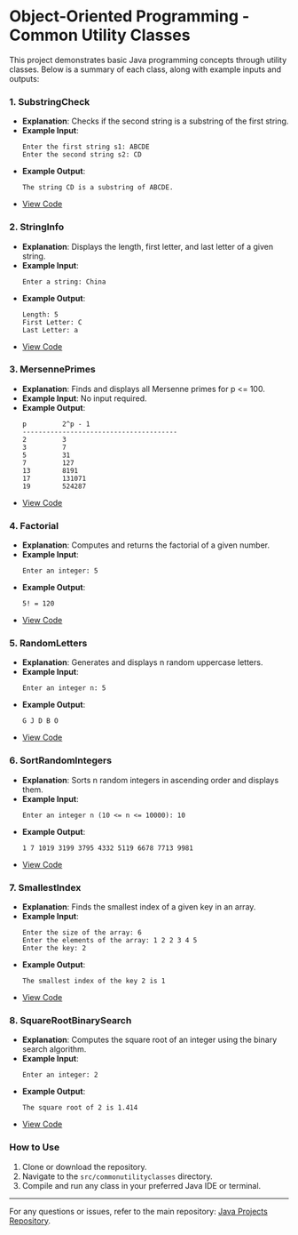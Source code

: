 # Object-Oriented Programming - Common Utility Classes

This project demonstrates basic Java programming concepts through utility classes. Below is a summary of each class, along with example inputs and outputs:

### 1. **SubstringCheck**
   - **Explanation**: Checks if the second string is a substring of the first string.
   - **Example Input**:
     ```
     Enter the first string s1: ABCDE
     Enter the second string s2: CD
     ```
   - **Example Output**:
     ```
     The string CD is a substring of ABCDE.
     ```
   - [View Code](src/commonutilityclasses/SubstringCheck.java)

### 2. **StringInfo**
   - **Explanation**: Displays the length, first letter, and last letter of a given string.
   - **Example Input**:
     ```
     Enter a string: China
     ```
   - **Example Output**:
     ```
     Length: 5
     First Letter: C
     Last Letter: a
     ```
   - [View Code](src/commonutilityclasses/StringInfo.java)

### 3. **MersennePrimes**
   - **Explanation**: Finds and displays all Mersenne primes for p <= 100.
   - **Example Input**: No input required.
   - **Example Output**:
     ```
     p         2^p - 1
     ---------------------------------------
     2         3
     3         7
     5         31
     7         127
     13        8191
     17        131071
     19        524287
     ```
   - [View Code](src/commonutilityclasses/MersennePrimes.java)

### 4. **Factorial**
   - **Explanation**: Computes and returns the factorial of a given number.
   - **Example Input**:
     ```
     Enter an integer: 5
     ```
   - **Example Output**:
     ```
     5! = 120
     ```
   - [View Code](src/commonutilityclasses/Factorial.java)

### 5. **RandomLetters**
   - **Explanation**: Generates and displays n random uppercase letters.
   - **Example Input**:
     ```
     Enter an integer n: 5
     ```
   - **Example Output**:
     ```
     G J D B O
     ```
   - [View Code](src/commonutilityclasses/RandomLetters.java)

### 6. **SortRandomIntegers**
   - **Explanation**: Sorts n random integers in ascending order and displays them.
   - **Example Input**:
     ```
     Enter an integer n (10 <= n <= 10000): 10
     ```
   - **Example Output**:
     ```
     1 7 1019 3199 3795 4332 5119 6678 7713 9981
     ```
   - [View Code](src/commonutilityclasses/SortRandomIntegers.java)

### 7. **SmallestIndex**
   - **Explanation**: Finds the smallest index of a given key in an array.
   - **Example Input**:
     ```
     Enter the size of the array: 6
     Enter the elements of the array: 1 2 2 3 4 5
     Enter the key: 2
     ```
   - **Example Output**:
     ```
     The smallest index of the key 2 is 1
     ```
   - [View Code](src/commonutilityclasses/SmallestIndex.java)

### 8. **SquareRootBinarySearch**
   - **Explanation**: Computes the square root of an integer using the binary search algorithm.
   - **Example Input**:
     ```
     Enter an integer: 2
     ```
   - **Example Output**:
     ```
     The square root of 2 is 1.414
     ```
   - [View Code](src/commonutilityclasses/SquareRootBinarySearch.java)

### How to Use
1. Clone or download the repository.
2. Navigate to the `src/commonutilityclasses` directory.
3. Compile and run any class in your preferred Java IDE or terminal.

---

For any questions or issues, refer to the main repository: [Java Projects Repository](https://github.com/Al-rimi/java).
